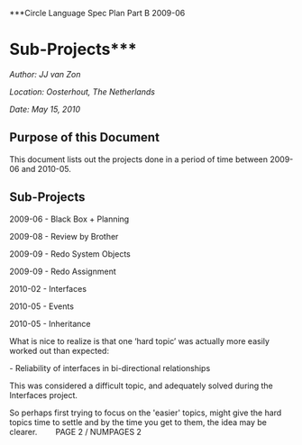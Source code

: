 ﻿***Circle Language Spec Plan Part B 
2009-06

Sub-Projects***
====================================


*Author: JJ van Zon*

*Location: Oosterhout, The Netherlands*

*Date: May 15, 2010*

## **Purpose of this Document**
This document lists out the projects done in a period of time between 2009-06 and 2010-05.
## **Sub-Projects**
2009-06 - Black Box + Planning 

2009-08 - Review by Brother 

2009-09 - Redo System Objects 

2009-09 - Redo Assignment 

2010-02 - Interfaces 

2010-05 - Events

2010-05 - Inheritance

What is nice to realize is that one ‘hard topic’ was actually more easily worked out than expected:

\- Reliability of interfaces in bi-directional relationships

This was considered a difficult topic, and adequately solved during the Interfaces project.

So perhaps first trying to focus on the 'easier' topics, might give the hard topics time to settle and by the time you get to them, the idea may be clearer.
`	 `PAGE 2 /  NUMPAGES 2

